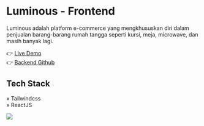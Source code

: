 # Luminous - Frontend

Luminous adalah platform e-commerce yang mengkhususkan diri dalam penjualan barang-barang rumah tangga seperti kursi, meja, microwave, dan masih banyak lagi.

👉 [Live Demo](https://luminous-2110.netlify.app/)
<br/>
👉 [Backend Github](https://github.com/jihadable/luminous-be/)

## Tech Stack
» Tailwindcss
<br/>
» ReactJS

<img src="https://umarjihad.netlify.app/pic/luminous.png" />
